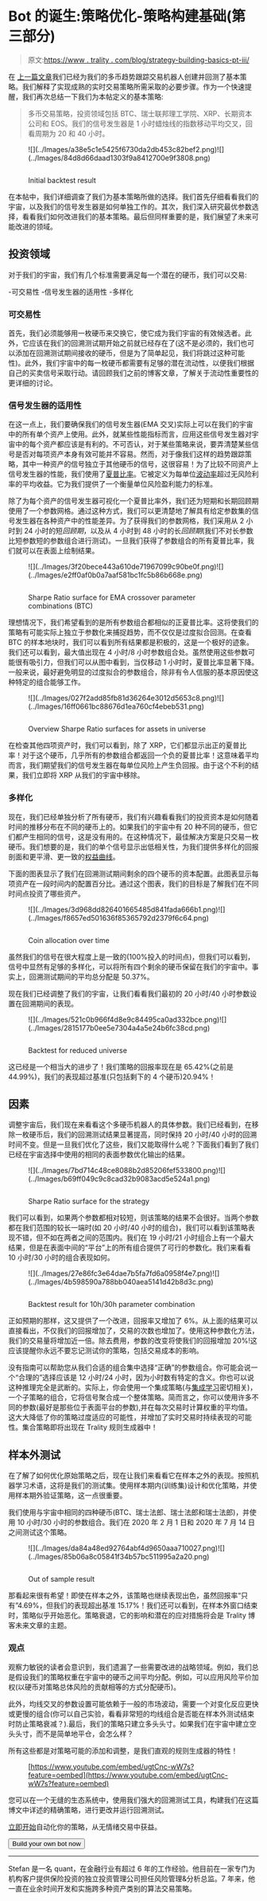 # Bot 的诞生:策略优化-策略构建基础(第三部分)

> 原文:[https://www . trality . com/blog/strategy-building-basics-pt-iii/](https://www.trality.com/blog/strategy-building-basics-pt-iii/)

在 [上一篇文章](/blog/strategy-building-basics-pt-ii/)我们已经为我们的多币趋势跟踪交易机器人创建并回测了基本策略。我们解释了实现成熟的实时交易策略所需采取的必要步骤。作为一个快速提醒，我们再次总结一下我们为本帖定义的基本策略:

> 多币交易策略，投资领域包括 BTC、瑞士联邦理工学院、XRP、长期资本公司和 EOS。我们的信号发生器是 1 小时蜡烛线的指数移动平均交叉，回看周期为 20 和 40 小时。

<figure class="kg-card kg-image-card kg-card-hascaption">![](../Images/a38e5c1e5425f6730da2db453c82bef2.png)<picture><source type="image/webp" data-srcset="/static/07f5c0e8af5038cf83de68d5d67e6532/680ac/image-19.webp 203w,/static/07f5c0e8af5038cf83de68d5d67e6532/64582/image-19.webp 406w,/static/07f5c0e8af5038cf83de68d5d67e6532/597fe/image-19.webp 812w" sizes="(min-width: 812px) 812px, 100vw">![](../Images/84d8d66daad1303f9a8412700e9f3808.png)</picture>

<noscript><picture><source type="image/webp" srcset="/static/07f5c0e8af5038cf83de68d5d67e6532/680ac/image-19.webp 203w,/static/07f5c0e8af5038cf83de68d5d67e6532/64582/image-19.webp 406w,/static/07f5c0e8af5038cf83de68d5d67e6532/597fe/image-19.webp 812w" sizes="(min-width: 812px) 812px, 100vw"/><img data-gatsby-image-ssr="" data-main-image="" style="opacity:0" sizes="(min-width: 812px) 812px, 100vw" decoding="async" loading="lazy" src="../Images/84d8d66daad1303f9a8412700e9f3808.png" srcset="/static/07f5c0e8af5038cf83de68d5d67e6532/69ba1/image-19.png 203w,/static/07f5c0e8af5038cf83de68d5d67e6532/17712/image-19.png 406w,/static/07f5c0e8af5038cf83de68d5d67e6532/eb623/image-19.png 812w" alt="" data-original-src="https://www.trality.com/static/07f5c0e8af5038cf83de68d5d67e6532/eb623/image-19.png"/></picture></noscript>

<figcaption>Initial backtest result</figcaption>

</figure>

在本帖中，我们详细调查了我们为基本策略所做的选择。我们首先仔细看看我们的宇宙，以及我们的信号发生器是如何单独工作的。其次，我们深入研究最优参数选择，看看我们如何改进我们的基本策略。最后但同样重要的是，我们展望了未来可能改进的领域。

## 投资领域

对于我们的宇宙，我们有几个标准需要满足每一个潜在的硬币，我们可以交易:

-可交易性
-信号发生器的适用性
-多样化

### 可交易性

首先，我们必须能够用一枚硬币来交换它，使它成为我们宇宙的有效候选者。此外，它应该在我们的回溯测试期开始之前就已经存在了(这不是必须的，我们也可以添加在回溯测试期间接收的硬币，但是为了简单起见，我们将跳过这种可能性)。此外，我们宇宙中的每一枚硬币都需要有足够的潜在流动性，以便我们根据自己的买卖信号采取行动。请回顾我们之前的博客文章，了解关于流动性重要性的更详细的讨论。

### 信号发生器的适用性

在这一点上，我们要确保我们的信号发生器(EMA 交叉)实际上可以在我们的宇宙中的所有单个资产上使用。此外，就某些性能指标而言，应用这些信号发生器对宇宙中的每个资产都应该是有利的。不可否认，对于某些策略来说，要弄清楚某些信号是否对每项资产本身有效可能并不容易。然而，对于像我们这样的趋势跟踪策略，其中一种资产的信号独立于其他硬币的信号，这很容易！为了比较不同资产上信号发生器的性能，我们使用了[夏普比率](https://www.investopedia.com/terms/s/sharperatio.asp)。它被定义为每单位[波动率](https://www.investopedia.com/terms/v/volatility.asp)超过无风险利率的平均收益。它为我们提供了一个衡量单位风险盈利能力的标准。

除了为每个资产的信号发生器可视化一个夏普比率外，我们还为短期和长期回顾期使用了一个参数网格。通过这种方式，我们可以更清楚地了解具有给定参数集的信号发生器在各种资产中的性能差异。为了获得我们的参数网格，我们采用从 2 小时到 24 小时的短*回顾期*，以及从 4 小时到 48 小时的长*回顾期*(我们不对长参数比短参数短的参数组合进行测试)。一旦我们获得了参数组合的所有夏普比率，我们就可以在表面上绘制结果。

<figure class="kg-card kg-image-card kg-card-hascaption">![](../Images/3f20bece443a610de71967099c90be0f.png)<picture><source type="image/webp" data-srcset="/static/3c59ae70b1ce80124c70e7b9f734db08/818a9/image-10.webp 120w,/static/3c59ae70b1ce80124c70e7b9f734db08/411e4/image-10.webp 239w,/static/3c59ae70b1ce80124c70e7b9f734db08/c312b/image-10.webp 478w" sizes="(min-width: 478px) 478px, 100vw">![](../Images/e2ff0af0b0a7aaf581bc1fc5b86b668e.png)</picture>

<noscript><picture><source type="image/webp" srcset="/static/3c59ae70b1ce80124c70e7b9f734db08/818a9/image-10.webp 120w,/static/3c59ae70b1ce80124c70e7b9f734db08/411e4/image-10.webp 239w,/static/3c59ae70b1ce80124c70e7b9f734db08/c312b/image-10.webp 478w" sizes="(min-width: 478px) 478px, 100vw"/><img data-gatsby-image-ssr="" data-main-image="" style="opacity:0" sizes="(min-width: 478px) 478px, 100vw" decoding="async" loading="lazy" src="../Images/e2ff0af0b0a7aaf581bc1fc5b86b668e.png" srcset="/static/3c59ae70b1ce80124c70e7b9f734db08/451f1/image-10.png 120w,/static/3c59ae70b1ce80124c70e7b9f734db08/6774e/image-10.png 239w,/static/3c59ae70b1ce80124c70e7b9f734db08/5526f/image-10.png 478w" alt="" data-original-src="https://www.trality.com/static/3c59ae70b1ce80124c70e7b9f734db08/5526f/image-10.png"/></picture></noscript>

<figcaption>Sharpe Ratio surface for EMA crossover parameter combinations (BTC)</figcaption>

</figure>

理想情况下，我们希望看到的是所有参数组合都相似的正夏普比率。这将使我们的策略有可能实际上独立于参数化来捕捉趋势，而不仅仅是过度拟合回测。在查看 BTC 的样本地块时，我们可以看到所有结果都是积极的，这是一个极好的迹象。我们还可以看到，最大值出现在 4 小时/8 小时参数组合处。虽然使用这些参数可能很有吸引力，但我们可以从图中看到，当仅移动 1 小时时，夏普比率显著下降。一般来说，最好避免明显的过度拟合的参数组合，除非有令人信服的基本原因使这种特定的组合能够工作。

<figure class="kg-card kg-image-card kg-card-hascaption">![](../Images/027f2add85fb81d36264e3012d5653c8.png)<picture><source type="image/webp" data-srcset="/static/d15d6b8b50aa3192e4916dd6e0f17607/064d8/image-9.webp 203w,/static/d15d6b8b50aa3192e4916dd6e0f17607/6c49b/image-9.webp 406w,/static/d15d6b8b50aa3192e4916dd6e0f17607/e0aa4/image-9.webp 811w" sizes="(min-width: 811px) 811px, 100vw">![](../Images/16ff0661bc88676d1ea760cf4ebeb531.png)</picture>

<noscript><picture><source type="image/webp" srcset="/static/d15d6b8b50aa3192e4916dd6e0f17607/064d8/image-9.webp 203w,/static/d15d6b8b50aa3192e4916dd6e0f17607/6c49b/image-9.webp 406w,/static/d15d6b8b50aa3192e4916dd6e0f17607/e0aa4/image-9.webp 811w" sizes="(min-width: 811px) 811px, 100vw"/><img data-gatsby-image-ssr="" data-main-image="" style="opacity:0" sizes="(min-width: 811px) 811px, 100vw" decoding="async" loading="lazy" src="../Images/16ff0661bc88676d1ea760cf4ebeb531.png" srcset="/static/d15d6b8b50aa3192e4916dd6e0f17607/bf74b/image-9.png 203w,/static/d15d6b8b50aa3192e4916dd6e0f17607/c2a1e/image-9.png 406w,/static/d15d6b8b50aa3192e4916dd6e0f17607/1eceb/image-9.png 811w" alt="" data-original-src="https://www.trality.com/static/d15d6b8b50aa3192e4916dd6e0f17607/1eceb/image-9.png"/></picture></noscript>

<figcaption>Overview Sharpe Ratio surfaces for assets in universe</figcaption>

</figure>

在检查其他四项资产时，我们可以看到，除了 XRP，它们都显示出正的夏普比率！对于这个硬币，几乎所有的参数组合都返回一个负的夏普比率！这意味着平均而言，我们期望我们的信号发生器在每单位风险上产生负回报。由于这个不利的结果，我们立即将 XRP 从我们的宇宙中移除。

### 多样化

现在，我们已经单独分析了所有硬币，我们有兴趣看看我们的投资资本是如何随着时间的推移分布在不同的硬币上的。如果我们的宇宙中有 20 种不同的硬币，但它们都产生相同的信号，这是没有用的。在这种情况下，最佳解决方案是只交易一枚硬币。我们想要的是，我们的单个信号显示出低相关性，为我们提供多样化的回报剖面和更平滑、更一致的[权益曲线](https://www.investopedia.com/terms/e/equity-curve.asp#:~:text=An%20equity%20curve%20is%20a,are%20generating%20a%20negative%20return.)。

下面的图表显示了我们在回溯测试期间剩余的四个硬币的资本配置。此图表显示每项资产在一段时间内的配置百分比。通过这个图表，我们的目标是了解我们在不同时间点投资了哪些资产。

<figure class="kg-card kg-image-card kg-card-hascaption">![](../Images/3d968dd826401665485d841fada666b1.png)<picture><source type="image/webp" data-srcset="/static/746658510695a427f32f331530a87d02/0fb9e/image-11.webp 247w,/static/746658510695a427f32f331530a87d02/d23ab/image-11.webp 493w,/static/746658510695a427f32f331530a87d02/0c317/image-11.webp 986w" sizes="(min-width: 986px) 986px, 100vw">![](../Images/f8657ed501636f85365792d2379f6c64.png)</picture>

<noscript><picture><source type="image/webp" srcset="/static/746658510695a427f32f331530a87d02/0fb9e/image-11.webp 247w,/static/746658510695a427f32f331530a87d02/d23ab/image-11.webp 493w,/static/746658510695a427f32f331530a87d02/0c317/image-11.webp 986w" sizes="(min-width: 986px) 986px, 100vw"/><img data-gatsby-image-ssr="" data-main-image="" style="opacity:0" sizes="(min-width: 986px) 986px, 100vw" decoding="async" loading="lazy" src="../Images/f8657ed501636f85365792d2379f6c64.png" srcset="/static/746658510695a427f32f331530a87d02/774ce/image-11.png 247w,/static/746658510695a427f32f331530a87d02/d9162/image-11.png 493w,/static/746658510695a427f32f331530a87d02/a2511/image-11.png 986w" alt="" data-original-src="https://www.trality.com/static/746658510695a427f32f331530a87d02/a2511/image-11.png"/></picture></noscript>

<figcaption>Coin allocation over time</figcaption>

</figure>

虽然我们的信号在很大程度上是一致的(100%投入的时间点)，但我们可以看到，信号中显然有足够的多样化，可以将所有四个剩余的硬币保留在我们的宇宙中。事实上，回溯测试期间的平均总分配是 50.37%。

现在我们已经调整了我们的宇宙，让我们看看我们最初的 20 小时/40 小时参数设置在回溯期间的表现。

<figure class="kg-card kg-image-card kg-card-hascaption">![](../Images/521c0b966f4d8e9c84495ca0ad332bce.png)<picture><source type="image/webp" data-srcset="/static/7482c21d1d46ad085bac2fff53dd269d/449b2/image-14.webp 218w,/static/7482c21d1d46ad085bac2fff53dd269d/0fd2d/image-14.webp 436w,/static/7482c21d1d46ad085bac2fff53dd269d/9d0ed/image-14.webp 871w" sizes="(min-width: 871px) 871px, 100vw">![](../Images/2815177b0ee5e7304a4a5e24b6fc38cd.png)</picture>

<noscript><picture><source type="image/webp" srcset="/static/7482c21d1d46ad085bac2fff53dd269d/449b2/image-14.webp 218w,/static/7482c21d1d46ad085bac2fff53dd269d/0fd2d/image-14.webp 436w,/static/7482c21d1d46ad085bac2fff53dd269d/9d0ed/image-14.webp 871w" sizes="(min-width: 871px) 871px, 100vw"/><img data-gatsby-image-ssr="" data-main-image="" style="opacity:0" sizes="(min-width: 871px) 871px, 100vw" decoding="async" loading="lazy" src="../Images/2815177b0ee5e7304a4a5e24b6fc38cd.png" srcset="/static/7482c21d1d46ad085bac2fff53dd269d/76851/image-14.png 218w,/static/7482c21d1d46ad085bac2fff53dd269d/d7140/image-14.png 436w,/static/7482c21d1d46ad085bac2fff53dd269d/534ae/image-14.png 871w" alt="" data-original-src="https://www.trality.com/static/7482c21d1d46ad085bac2fff53dd269d/534ae/image-14.png"/></picture></noscript>

<figcaption>Backtest for reduced universe</figcaption>

</figure>

这已经是一个相当大的进步了！我们策略的回报率现在是 65.42%(之前是 44.99%)，我们的表现超过基准(只包括剩下的 4 个硬币)20.94%！

## 因素

调整宇宙后，我们现在来看看这个多硬币机器人的具体参数。我们已经看到，在移除一枚硬币后，我们的回溯测试结果显著提高，同时保持 20 小时/40 小时的回溯时间不变。但是一旦我们优化了这些，我们又能取得什么呢？下面我们看到了我们已经在宇宙选择中使用的相同的表面参数优化输出的结果。

<figure class="kg-card kg-image-card kg-card-hascaption">![](../Images/7bd714c48ce8088b2d85206fef533800.png)<picture><source type="image/webp" data-srcset="/static/41baf4c147983ea905f294c1c3664418/e29d3/image-16.webp 126w,/static/41baf4c147983ea905f294c1c3664418/b1fa8/image-16.webp 252w,/static/41baf4c147983ea905f294c1c3664418/e25da/image-16.webp 503w" sizes="(min-width: 503px) 503px, 100vw">![](../Images/b69ff049c9c8cad32b9083acd5e524a1.png)</picture>

<noscript><picture><source type="image/webp" srcset="/static/41baf4c147983ea905f294c1c3664418/e29d3/image-16.webp 126w,/static/41baf4c147983ea905f294c1c3664418/b1fa8/image-16.webp 252w,/static/41baf4c147983ea905f294c1c3664418/e25da/image-16.webp 503w" sizes="(min-width: 503px) 503px, 100vw"/><img data-gatsby-image-ssr="" data-main-image="" style="opacity:0" sizes="(min-width: 503px) 503px, 100vw" decoding="async" loading="lazy" src="../Images/b69ff049c9c8cad32b9083acd5e524a1.png" srcset="/static/41baf4c147983ea905f294c1c3664418/a69c9/image-16.png 126w,/static/41baf4c147983ea905f294c1c3664418/a113f/image-16.png 252w,/static/41baf4c147983ea905f294c1c3664418/f9e68/image-16.png 503w" alt="" data-original-src="https://www.trality.com/static/41baf4c147983ea905f294c1c3664418/f9e68/image-16.png"/></picture></noscript>

<figcaption>Sharpe Ratio surface for the strategy</figcaption>

</figure>

我们可以看到，如果两个参数都相对较短，则该策略的结果不会很好。当两个参数都在我们范围的较长一端时(如 20 小时/40 小时的组合)，我们可以看到该策略表现不错，但不如在两者之间的范围内。我们在 19 小时/21 小时组合上有一个最大结果，但是在表面中间的“平台”上的所有组合提供了可行的参数化。我们来看看 10 小时/30 小时的组合表现如何。

<figure class="kg-card kg-image-card kg-card-hascaption">![](../Images/27e86fc3e64dae7b5fa7fd6a0958f4e7.png)<picture><source type="image/webp" data-srcset="/static/cb75711f21c1359f4ddc17122ce0aea0/892c5/image-17.webp 219w,/static/cb75711f21c1359f4ddc17122ce0aea0/8bcbf/image-17.webp 438w,/static/cb75711f21c1359f4ddc17122ce0aea0/38413/image-17.webp 875w" sizes="(min-width: 875px) 875px, 100vw">![](../Images/4b598590a788bb040aea5141d42b8d3c.png)</picture>

<noscript><picture><source type="image/webp" srcset="/static/cb75711f21c1359f4ddc17122ce0aea0/892c5/image-17.webp 219w,/static/cb75711f21c1359f4ddc17122ce0aea0/8bcbf/image-17.webp 438w,/static/cb75711f21c1359f4ddc17122ce0aea0/38413/image-17.webp 875w" sizes="(min-width: 875px) 875px, 100vw"/><img data-gatsby-image-ssr="" data-main-image="" style="opacity:0" sizes="(min-width: 875px) 875px, 100vw" decoding="async" loading="lazy" src="../Images/4b598590a788bb040aea5141d42b8d3c.png" srcset="/static/cb75711f21c1359f4ddc17122ce0aea0/f3c20/image-17.png 219w,/static/cb75711f21c1359f4ddc17122ce0aea0/74084/image-17.png 438w,/static/cb75711f21c1359f4ddc17122ce0aea0/b2dab/image-17.png 875w" alt="" data-original-src="https://www.trality.com/static/cb75711f21c1359f4ddc17122ce0aea0/b2dab/image-17.png"/></picture></noscript>

<figcaption>Backtest result for 10h/30h parameter combination</figcaption>

</figure>

正如预期的那样，这又提供了一个改进，回报率又增加了 6%。从上面的结果可以直接看出，不仅我们的回报增加了，交易的次数也增加了。使用这种参数化方法，我们的交易量将增加近一倍。除去费用，参数的改变将使我们的回报增加 20%!这应该提醒你永远不要忘记测试你的策略，包括交易成本的影响。

没有指南可以帮助您从我们合适的组合集中选择“正确”的参数组合。你可能会说一个“合理的”选择应该是 12 小时/24 小时，因为小时数有特定的含义。你也可以说这种推理完全是武断的。实际上，你会使用一个集成策略(与[集成学习](https://en.wikipedia.org/wiki/Ensemble_learning)密切相关)，一个子策略的组合，它将信号聚合成一个整体策略。简而言之，你可以使用许多不同的参数(最好是那些位于表面平台的参数),并在每次交易时计算权重的平均值。这大大降低了你的策略过度适应的可能性，并增加了实时交易时持续表现的可能性。集合策略即将出现在 Trality 规则生成器中！

## 样本外测试

在了解了如何优化原始策略之后，现在让我们来看看它在样本之外的表现。按照机器学习术语，这将是我们的测试集。使用样本期内(训练集)设计和优化策略，并使用样本期外验证策略，这一点很重要。

我们使用与宇宙中相同的四种硬币(BTC、瑞士法郎、瑞士法郎和瑞士法郎)，并使用 10 小时/30 小时的参数组合。我们在 2020 年 2 月 1 日和 2020 年 7 月 14 日之间测试这个策略。

<figure class="kg-card kg-image-card kg-card-hascaption">![](../Images/da84a48ed92764abf4d9650aaa710027.png)<picture><source type="image/webp" data-srcset="/static/5383b958f0ada64f5b5d7a535533e368/bf350/image-18.webp 219w,/static/5383b958f0ada64f5b5d7a535533e368/21a90/image-18.webp 438w,/static/5383b958f0ada64f5b5d7a535533e368/7ef9d/image-18.webp 875w" sizes="(min-width: 875px) 875px, 100vw">![](../Images/85b06a8c05841f34b57bc511995a2a20.png)</picture>

<noscript><picture><source type="image/webp" srcset="/static/5383b958f0ada64f5b5d7a535533e368/bf350/image-18.webp 219w,/static/5383b958f0ada64f5b5d7a535533e368/21a90/image-18.webp 438w,/static/5383b958f0ada64f5b5d7a535533e368/7ef9d/image-18.webp 875w" sizes="(min-width: 875px) 875px, 100vw"/><img data-gatsby-image-ssr="" data-main-image="" style="opacity:0" sizes="(min-width: 875px) 875px, 100vw" decoding="async" loading="lazy" src="../Images/85b06a8c05841f34b57bc511995a2a20.png" srcset="/static/5383b958f0ada64f5b5d7a535533e368/23ec0/image-18.png 219w,/static/5383b958f0ada64f5b5d7a535533e368/f9487/image-18.png 438w,/static/5383b958f0ada64f5b5d7a535533e368/24343/image-18.png 875w" alt="" data-original-src="https://www.trality.com/static/5383b958f0ada64f5b5d7a535533e368/24343/image-18.png"/></picture></noscript>

<figcaption>Out of sample result</figcaption>

</figure>

那看起来很有希望！即使在样本之外，该策略也继续表现出色，虽然回报率“只有”4.69%，但我们的表现超出基准 15.17%！我们还可以看到，在样本外窗口结束时，策略似乎开始恶化。策略衰退，它的影响和潜在的应对措施将会是 Trality 博客未来文章的主题。

### 观点

观察力敏锐的读者会意识到，我们遗漏了一些需要改进的战略领域。例如，我们总是假设我们的策略权重在宇宙中的硬币之间平均分配。例如，可以应用风险平价加权(以硬币对策略总体风险的贡献相等的方式分配硬币)。

此外，均线交叉的参数设置可能依赖于一般的市场波动，需要一个对变化反应更快或更慢的组合(你可以自己实验，看看非常短的均线组合是否能在样本外测试结束时防止策略衰减？).最后，我们的策略只建立多头头寸。如果我们在宇宙中建立空头头寸，而不是简单地平仓，会怎么样？

所有这些都是对策略可能的添加和调整，是我们直观的规则生成器的特性！

<figure class="kg-card kg-embed-card">

[https://www.youtube.com/embed/ugtCnc-wW7s?feature=oembed](https://www.youtube.com/embed/ugtCnc-wW7s?feature=oembed)

</figure>

您可以在一个无缝的生态系统中，使用我们强大的回溯测试工具，构建我们在这篇博文中详述的精确策略，进行更改并运行回溯测试。

[立即开始](http://app.trality.com/)自动化你的策略，从无情绪交易中获益。

<button type="button" class="chakra-button css-1hnfsz">Build your own bot now</button>

* * *

Stefan 是一名 quant，在金融行业有超过 6 年的工作经验。他目前在一家专门为机构客户提供保险投资的独立投资管理公司担任风险管理&分析总监。7 年来，他一直在业余时间开发和实施跨多种资产类别的算法交易策略。